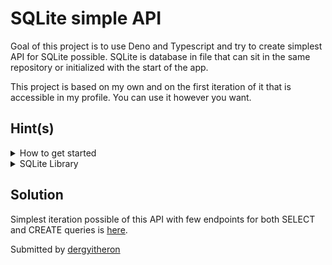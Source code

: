 # SQLite simple API

Goal of this project is to use Deno and Typescript and try to create simplest API for SQLite possible. SQLite is database in file that can sit in the same repository or initialized with the start of the app.

This project is based on my own and on the first iteration of it that is accessible in my profile. You can use it however you want.

## Hint(s)
<details>
  <summary>How to get started</summary>
  Visit [deno.land](https://deno.land/) to get Deno installed with your prefered way. After that, just create directory, file in it for example `api.ts` where you write your API and you can run it with `deno run api.ts -A` (because deno is really playing with security, -A allows all security measures to be eased, see docs for more detail).
</details>
<details>
  <summary>SQLite Library</summary>
  Use SQLite library for deno, if you could not find it, try [this link](https://deno.land/x/sqlite@v2.3.0). Import it with `import { DB } from "https://deno.land/x/sqlite/mod.ts";`
</details>

## Solution
Simplest iteration possible of this API with few endpoints for both SELECT and CREATE queries is [here](https://github.com/sqwyer/projects/tree/main/typescript/sqlite-simple-api/).

Submitted by [dergyitheron](https://github.com/dergyitheron)
